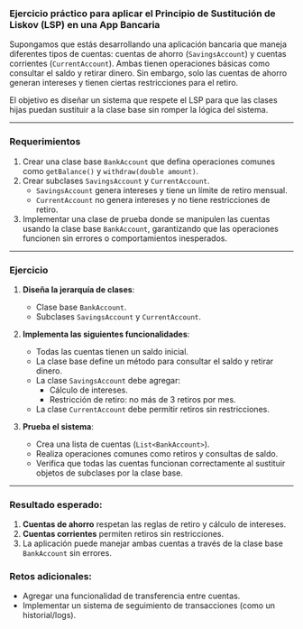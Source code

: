 ### Ejercicio práctico para aplicar el Principio de Sustitución de Liskov (LSP) en una App Bancaria

Supongamos que estás desarrollando una aplicación bancaria que maneja diferentes tipos de cuentas: cuentas de ahorro (`SavingsAccount`) y cuentas corrientes (`CurrentAccount`). Ambas tienen operaciones básicas como consultar el saldo y retirar dinero. Sin embargo, solo las cuentas de ahorro generan intereses y tienen ciertas restricciones para el retiro.

El objetivo es diseñar un sistema que respete el LSP para que las clases hijas puedan sustituir a la clase base sin romper la lógica del sistema.

---

### Requerimientos

1. Crear una clase base `BankAccount` que defina operaciones comunes como `getBalance()` y `withdraw(double amount)`.
2. Crear subclases `SavingsAccount` y `CurrentAccount`.
   - `SavingsAccount` genera intereses y tiene un límite de retiro mensual.
   - `CurrentAccount` no genera intereses y no tiene restricciones de retiro.
3. Implementar una clase de prueba donde se manipulen las cuentas usando la clase base `BankAccount`, garantizando que las operaciones funcionen sin errores o comportamientos inesperados.

---

### Ejercicio

1. **Diseña la jerarquía de clases**:
   - Clase base `BankAccount`.
   - Subclases `SavingsAccount` y `CurrentAccount`.

2. **Implementa las siguientes funcionalidades**:
   - Todas las cuentas tienen un saldo inicial.
   - La clase base define un método para consultar el saldo y retirar dinero.
   - La clase `SavingsAccount` debe agregar:
     - Cálculo de intereses.
     - Restricción de retiro: no más de 3 retiros por mes.
   - La clase `CurrentAccount` debe permitir retiros sin restricciones.

3. **Prueba el sistema**:
   - Crea una lista de cuentas (`List<BankAccount>`).
   - Realiza operaciones comunes como retiros y consultas de saldo.
   - Verifica que todas las cuentas funcionan correctamente al sustituir objetos de subclases por la clase base.

---

### Resultado esperado:

1. **Cuentas de ahorro** respetan las reglas de retiro y cálculo de intereses.
2. **Cuentas corrientes** permiten retiros sin restricciones.
3. La aplicación puede manejar ambas cuentas a través de la clase base `BankAccount` sin errores.

### Retos adicionales:
- Agregar una funcionalidad de transferencia entre cuentas.
- Implementar un sistema de seguimiento de transacciones (como un historial/logs).